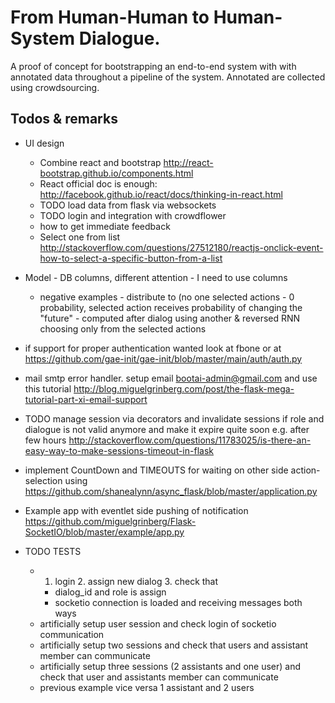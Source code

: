 From Human-Human to Human-System Dialogue.
==========================================

A proof of concept for bootstrapping an end-to-end system with with annotated data throughout a pipeline of the system.
Annotated are collected using crowdsourcing.

Todos & remarks
----------------

- UI design
    - Combine react and bootstrap http://react-bootstrap.github.io/components.html
    - React official doc is enough: http://facebook.github.io/react/docs/thinking-in-react.html
    - TODO load data from flask via websockets
    - TODO login and integration with crowdflower
    - how to get immediate feedback
    - Select one from list http://stackoverflow.com/questions/27512180/reactjs-onclick-event-how-to-select-a-specific-button-from-a-list
- Model - DB columns, different attention - I need to use columns
    - negative examples - distribute to (no one selected actions - 0 probability, selected action receives probability of changing the "future" - computed after dialog using another & reversed RNN choosing only from the selected actions
- if support for proper authentication wanted look at fbone or at https://github.com/gae-init/gae-init/blob/master/main/auth/auth.py
- mail smtp error handler. setup email bootai-admin@gmail.com and use this tutorial http://blog.miguelgrinberg.com/post/the-flask-mega-tutorial-part-xi-email-support
- TODO manage session via decorators and invalidate sessions if role and dialogue is not valid anymore and make it expire quite soon e.g. after few hours http://stackoverflow.com/questions/11783025/is-there-an-easy-way-to-make-sessions-timeout-in-flask
- implement CountDown and TIMEOUTS for waiting on other side action-selection using https://github.com/shanealynn/async_flask/blob/master/application.py
- Example app with eventlet side pushing of notification https://github.com/miguelgrinberg/Flask-SocketIO/blob/master/example/app.py

- TODO TESTS
    - 1. login 2. assign new dialog 3. check that 
        - dialog_id and role is assign
        - socketio connection is loaded and receiving messages both ways
    - artificially setup user session and check login of socketio communication
    - artificially setup two sessions and check that users and assistant member can communicate
    - artificially setup three sessions (2 assistants and one user) and check that user and assistants member can communicate
    - previous example vice versa 1 assistant and 2 users
